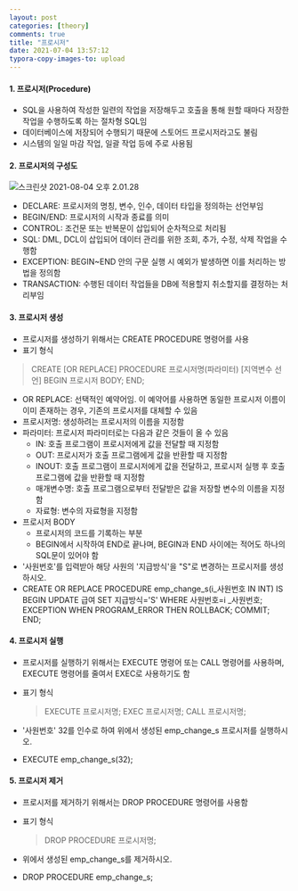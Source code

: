 ```yaml
---
layout: post
categories: [theory]
comments: true
title: "프로시저"
date: 2021-07-04 13:57:12
typora-copy-images-to: upload
---
```


#### 1. 프로시저(Procedure)

- SQL을 사용하여 작성한 일련의 작업을 저장해두고 호출을 통해 원할 때마다 저장한 작업을 수행하도록 하는 절차형 SQL임
- 데이터베이스에 저장되어 수행되기 때문에 스토어드 프로시저라고도 불림
- 시스템의 일일 마감 작업, 일괄 작업 등에 주로 사용됨

#### 2. 프로시저의 구성도

![스크린샷 2021-08-04 오후 2.01.28](https://tva1.sinaimg.cn/large/008i3skNgy1gt4o6wsvjxj30re0eqq4z.jpg)

- DECLARE: 프로시저의 명칭, 변수, 인수, 데이터 타입을 정의하는 선언부임
- BEGIN/END: 프로시저의 시작과 종료를 의미
- CONTROL: 조건문 또는 반복문이 삽입되어 순차적으로 처리됨
- SQL: DML, DCL이 삽입되어 데이터 관리를 위한 조회, 추가, 수정, 삭제 작업을 수행함
- EXCEPTION: BEGIN~END 안의 구문 실행 시 예외가 발생하면 이를 처리하는 방법을 정의함
- TRANSACTION: 수행된 데이터 작업들을 DB에 적용할지 취소할지를 결정하는 처리부임

#### 3. 프로시저 생성

- 프로시저를 생성하기 위해서는 CREATE PROCEDURE 명령어를 사용
- 표기 형식

> CREATE [OR REPLACE] PROCEDURE 프로시저명(파라미터)
> [지역변수 선언]
> BEGIN
> 	프로시저 BODY;
> END;

- OR REPLACE: 선택적인 예약어임. 이 예약어를 사용하면 동일한 프로시저 이름이 이미 존재하는 경우, 기존의 프로시저를 대체할 수 있음
- 프로시저명: 생성하려는 프로시저의 이름을 지정함
- 파라미터: 프로시저 파라미터로는 다음과 같은 것들이 올 수 있음
  - IN: 호출 프로그램이 프로시저에게 값을 전달할 때 지정함
  - OUT: 프로시저가 호출 프로그램에게 값을 반환할 때 지정함
  - INOUT: 호출 프로그램이 프로시저에게 값을 전달하고, 프로시저 실행 후 호출 프로그램에 값을 반환할 때 지정함
  - 매개변수명: 호출 프로그램으로부터 전달받은 값을 저장할 변수의 이름을 지정함
  - 자료형: 변수의 자료형을 지정함
- 프로시저 BODY
  - 프로시저의 코드를 기록하는 부분
  - BEGIN에서 시작하여 END로 끝나며, BEGIN과 END 사이에는 적어도 하나의 SQL문이 있어야 함
- '사원번호'를 입력받아 해당 사원의 '지급방식'을 "S"로 변경하는 프로시저를 생성하시오.
- CREATE OR REPLACE PROCEDURE emp_change_s(i_사원번호 IN INT)
  IS
  BEGIN
        UPDATE 급여 SET 지급방식='S' WHERE 사원번호=i _사원번호;
        EXCEPTION
                      WHEN PROGRAM_ERROR THEN
                                   ROLLBACK;
         COMMIT;
  END;

#### 4. 프로시저 실행

- 프로시저를 실행하기 위해서는 EXECUTE 명령어 또는 CALL 명령어를 사용하며, EXECUTE 명령어를 줄여서 EXEC로 사용하기도 함

- 표기 형식

  > EXECUTE 프로시저명;
  > EXEC 프로시저명;
  > CALL 프로시저명;

- '사원번호' 32를 인수로 하여 위에서 생성된 emp_change_s 프로시저를 실행하시오.

- EXECUTE emp_change_s(32);

#### 5. 프로시저 제거

- 프로시저를 제거하기 위해서는 DROP PROCEDURE 명령어를 사용함

- 표기 형식

  > DROP PROCEDURE 프로시저명;

- 위에서 생성된 emp_change_s를 제거하시오.

- DROP PROCEDURE emp_change_s;

